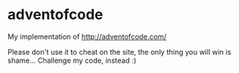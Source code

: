 # adventofcode

My implementation of http://adventofcode.com/

Please don't use it to cheat on the site, the only thing you will win is shame...
Challenge my code, instead :)
